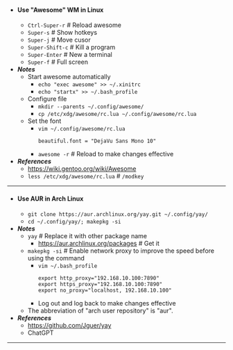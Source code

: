 - #### Use "Awesome" WM in Linux
    - `Ctrl-Super-r` # Reload awesome
    - `Super-s` # Show hotkeys
    - `Super-j` # Move cusor
    - `Super-Shift-c` # Kill a program
    - `Super-Enter` # New a terminal
    - `Super-f` # Full screen
- ***Notes***
    - Start awesome automatically
        - `echo "exec awesome" >> ~/.xinitrc`
        - `echo "startx" >> ~/.bash_profile`
    - Configure file
        - `mkdir --parents ~/.config/awesome/`
        - `cp /etc/xdg/awesome/rc.lua ~/.config/awesome/rc.lua`
    - Set the font
        - `vim ~/.config/awesome/rc.lua`
          ```
          beautiful.font = "DejaVu Sans Mono 10"
          ```
        - `awesome -r` # Reload to make changes effective
- ***References***
    - https://wiki.gentoo.org/wiki/Awesome
    - `less /etc/xdg/awesome/rc.lua` # `/modkey`
- ---
- #### Use AUR in Arch Linux
    - `git clone https://aur.archlinux.org/yay.git ~/.config/yay/`
    - `cd ~/.config/yay/; makepkg -si`
- ***Notes***
    - `yay` # Replace it with other package name
        - https://aur.archlinux.org/packages # Get it
    - `makepkg -si` # Enable network proxy to improve the speed before using the command
        - `vim ~/.bash_profile`
          ```
          export http_proxy="192.168.10.100:7890"
          export https_proxy="192.168.10.100:7890"
          export no_proxy="localhost, 192.168.10.100"
          ```
        - Log out and log back to make changes effective
    - The abbreviation of "arch user repository" is "aur".
- ***References***
    - https://github.com/Jguer/yay
    - ChatGPT
- ---
